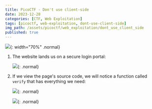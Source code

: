 ```yaml
---
title: PicoCTF - Don't use client-side
date: 2023-12-28
categories: [CTF, Web Exploitation]
tags: [picoctf, web-exploitation, dont-use-client-side]
img_path: /assets/picoctf/web_exploitation/dont_use_client_side
published: true
---
```


![](room_banner.png){: width="70%" .normal}

1. The website lands us on a secure login portal:

    ![](home.png){: .normal}

2. If we view the page's source code, we will notice a function called `verify` that has everything we need:

    ![](source_code.png){: .normal}

    ![](pass_verified.png){: .normal}

